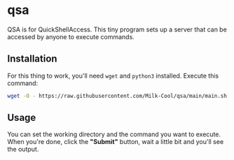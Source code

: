 # qsa
QSA is for QuickShellAccess. This tiny program sets up a server that can be accessed by anyone to execute commands.

## Installation
For this thing to work, you'll need `wget` and `python3` installed.
Execute this command:
```bash
wget -O - https://raw.githubusercontent.com/Milk-Cool/qsa/main/main.sh | sh
```

## Usage
You can set the working directory and the command you want to execute. When you're done, click the **"Submit"** button, wait a little bit and you'll see the output.
